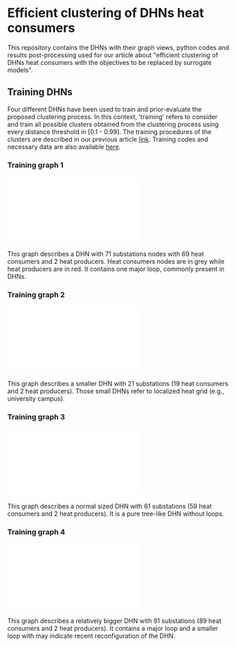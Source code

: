 # Efficient clustering of DHNs heat consumers

This repository contains the DHNs with their graph views, python codes and results post-processing used for our article about "efficient clustering of DHNs heat consumers with the objectives to be replaced by surrogate models".

## Training DHNs

Four different DHNs have been used to train and prior-evaluate the proposed clustering process. In this context, 'training' refers to consider and train all possible clusters obtained from the clustering process using every distance threshold in [0.1 - 0.99]. The training procedures of the clusters are described in our previous article [link](https://www.sciencedirect.com/science/article/pii/S2666546824000594?via%3Dihub). Training codes and necessary data are also available [here](https://github.com/drod-96/smart_clusters_v1).

### Training graph 1

![DHN 1](training_dhns_graphs/training_dhn_1.pdf)

This graph describes a DHN with 71 substations nodes with 69 heat consumers and 2 heat producers. Heat consumers nodes are in grey while heat producers are in red. It contains one major loop, commonly present in DHNs. 

### Training graph 2

![DHN 2](training_dhns_graphs/training_dhn_2.pdf)

This graph describes a smaller DHN with 21 substations (19 heat consumers and 2 heat producers). Those small DHNs refer to localized heat grid (e.g., university campus).

### Training graph 3

![DHN 3](training_dhns_graphs/training_dhn_3.pdf)

This graph describes a normal sized DHN with 61 substations (59 heat consumers and 2 heat producers). It is a pure tree-like DHN without loops.

### Training graph 4

![DHN 4](training_dhns_graphs/training_dhn_4.pdf)

This graph describes a relatively bigger DHN with 91 substations (89 heat consumers and 2 heat producers). It contains a major loop and a smaller loop with may indicate recent reconfiguration of the DHN.